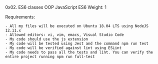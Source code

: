 0x02. ES6 classes
OOP
JavaScript
ES6
 Weight: 1


Requirements:

	- All my files will be executed on Ubuntu 18.04 LTS using NodeJS 12.11.x
	- Allowed editors: vi, vim, emacs, Visual Studio Code
	- My code should use the js extension
	- My code will be tested using Jest and the command npm run test
	- My code will be verified against lint using ESLint
	- My code needs to pass all the tests and lint. You can verify the entire project running npm run full-test
